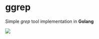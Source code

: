 # ggrep
Simple *grep* tool implementation in **Golang**

![](https://github.com/gopherzz/ggrep/gif/prev.gif)
